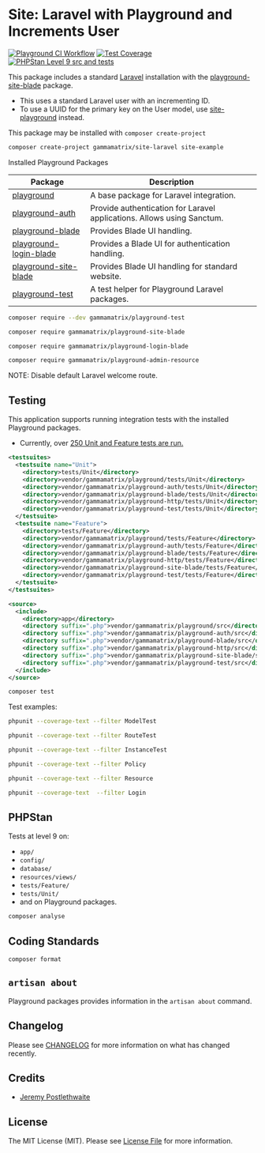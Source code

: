 # Site: Laravel with Playground and Increments User

[![Playground CI Workflow](https://github.com/gammamatrix/site-laravel/actions/workflows/ci.yml/badge.svg?branch=develop)](https://raw.githubusercontent.com/gammamatrix/site-laravel/testing/develop/testdox.txt)
[![Test Coverage](https://raw.githubusercontent.com/gammamatrix/site-laravel/testing/develop/coverage.svg)](tests)
[![PHPStan Level 9 src and tests](https://img.shields.io/badge/PHPStan-level%209-brightgreen)](.github/workflows/ci.yml#L120)

This package includes a standard [Laravel](https://laravel.com/docs/11.x) installation with the [playground-site-blade](https://github.com/gammamatrix/playground-site-blade) package.
- This uses a standard Laravel user with an incrementing ID.
- To use a UUID for the primary key on the User model, use [site-playground](https://github.com/gammamatrix/site-playground) instead.

This package may be installed with `composer create-project`

```sh
composer create-project gammamatrix/site-laravel site-example
```

Installed Playground Packages

| Package | Description|
|---------|------------|
| [playground](https://github.com/gammamatrix/playground) | A base package for Laravel integration. |
| [playground-auth](https://github.com/gammamatrix/playground-auth) | Provide authentication for Laravel applications. Allows using Sanctum. |
| [playground-blade](https://github.com/gammamatrix/playground-blade) | Provides Blade UI handling. |
| [playground-login-blade](https://github.com/gammamatrix/playground-login-blade) | Provides a Blade UI for authentication handling. |
| [playground-site-blade](https://github.com/gammamatrix/playground-site-blade) | Provides Blade UI handling for standard website. |
| [playground-test](https://github.com/gammamatrix/playground-test) | A test helper for Playground Laravel packages. |



```sh
composer require --dev gammamatrix/playground-test
```

```sh
composer require gammamatrix/playground-site-blade
```

```sh
composer require gammamatrix/playground-login-blade
```

```sh
composer require gammamatrix/playground-admin-resource
```

NOTE: Disable default Laravel welcome route.

## Testing

This application supports running integration tests with the installed Playground packages.
- Currently, over [250 Unit and Feature tests are run.](https://raw.githubusercontent.com/gammamatrix/site-laravel/testing/develop/testdox.txt)

```xml
<testsuites>
  <testsuite name="Unit">
    <directory>tests/Unit</directory>
    <directory>vendor/gammamatrix/playground/tests/Unit</directory>
    <directory>vendor/gammamatrix/playground-auth/tests/Unit</directory>
    <directory>vendor/gammamatrix/playground-blade/tests/Unit</directory>
    <directory>vendor/gammamatrix/playground-http/tests/Unit</directory>
    <directory>vendor/gammamatrix/playground-test/tests/Unit</directory>
  </testsuite>
  <testsuite name="Feature">
    <directory>tests/Feature</directory>
    <directory>vendor/gammamatrix/playground/tests/Feature</directory>
    <directory>vendor/gammamatrix/playground-auth/tests/Feature</directory>
    <directory>vendor/gammamatrix/playground-blade/tests/Feature</directory>
    <directory>vendor/gammamatrix/playground-http/tests/Feature</directory>
    <directory>vendor/gammamatrix/playground-site-blade/tests/Feature</directory>
    <directory>vendor/gammamatrix/playground-test/tests/Feature</directory>
  </testsuite>
</testsuites>

<source>
  <include>
    <directory>app</directory>
    <directory suffix=".php">vendor/gammamatrix/playground/src</directory>
    <directory suffix=".php">vendor/gammamatrix/playground-auth/src</directory>
    <directory suffix=".php">vendor/gammamatrix/playground-blade/src</directory>
    <directory suffix=".php">vendor/gammamatrix/playground-http/src</directory>
    <directory suffix=".php">vendor/gammamatrix/playground-site-blade/src</directory>
    <directory suffix=".php">vendor/gammamatrix/playground-test/src</directory>
  </include>
</source>
```

```sh
composer test
```

Test examples:

```sh
phpunit --coverage-text --filter ModelTest
```

```sh
phpunit --coverage-text --filter RouteTest
```

```sh
phpunit --coverage-text --filter InstanceTest
```

```sh
phpunit --coverage-text --filter Policy
```

```sh
phpunit --coverage-text --filter Resource
```

```sh
phpunit --coverage-text  --filter Login
```


## PHPStan

Tests at level 9 on:
- `app/`
- `config/`
- `database/`
- `resources/views/`
- `tests/Feature/`
- `tests/Unit/`
- and on Playground packages.

```sh
composer analyse
```

## Coding Standards

```sh
composer format
```

## `artisan about`

Playground packages provides information in the `artisan about` command.


## Changelog

Please see [CHANGELOG](CHANGELOG.md) for more information on what has changed recently.

## Credits

- [Jeremy Postlethwaite](https://github.com/gammamatrix)

## License

The MIT License (MIT). Please see [License File](LICENSE.md) for more information.

